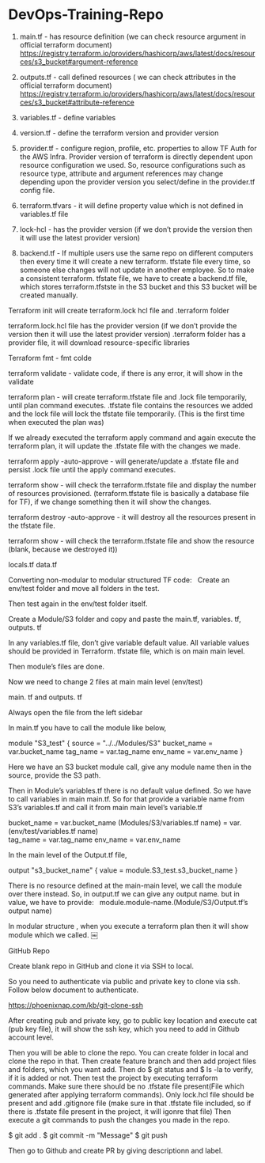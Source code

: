 # DevOps-Training-Repo

1. main.tf - has resource definition (we can check resource argument in official terraform document) 
https://registry.terraform.io/providers/hashicorp/aws/latest/docs/resources/s3_bucket#argument-reference

2. outputs.tf - call defined resources  ( we can check attributes in the official terraform document)
https://registry.terraform.io/providers/hashicorp/aws/latest/docs/resources/s3_bucket#attribute-reference

3. variables.tf - define variables

4. version.tf - define the terraform version and provider version

5. provider.tf - configure region, profile, etc. properties to allow TF Auth for the AWS Infra.
Provider version of terraform is directly dependent upon resource configuration we used. So, resource configurations such as resource type, attribute and argument references may change depending upon the provider version you select/define in the provider.tf config file.

6. terraform.tfvars - it will define property value which is not defined in variables.tf file

7. lock-hcl - has the provider version (if we don’t provide the version then it will use the latest provider version)

8. backend.tf - If multiple users use the same repo on different computers then every time it will create a new terraform. tfstate file every time, so someone else changes will not update in another employee. So to make a consistent terraform. tfstate file, we have to create a backend.tf file,  which stores terraform.tfstste in the S3 bucket and this S3 bucket will be created manually.



Terraform init will create terraform.lock hcl file and .terraform folder 

terraform.lock.hcl file has the provider version (if we don’t provide the version then it will use the latest provider version)
.terraform folder has a provider file, it will download resource-specific libraries

Terraform fmt - fmt colde

terraform validate - validate code, if there is any error, it will show in the validate

terraform plan - will create terraform.tfstate file and .lock file temporarily, until plan command executes. .tfstate file contains the resources we added and the lock file will lock the tfstate file temporarily. (This is the first time when executed the plan was)

If we already executed the terraform apply command and again execute the terraform plan, it will update the .tfstate file with the changes we made.

terraform apply -auto-approve - will generate/update a .tfstate file and persist .lock file until the apply command executes.

terraform show - will check the terraform.tfstate file and display the number of resources provisioned. (terraform.tfstate file is basically a database file for TF), if we change something then it will show the changes.

terraform destroy -auto-approve - it will destroy all the resources present in the tfstate file.

terraform show - will check the terraform.tfstate file and show the resource (blank, because we destroyed it))

locals.tf
data.tf


Converting non-modular to modular structured TF code:   Create an env/test folder and move all folders in the test. 

Then test again in the env/test folder itself.



Create a Module/S3 folder and copy and paste the main.tf, variables. tf, outputs. tf

In any variables.tf file, don’t give variable default value. All variable values should be provided in Terraform. tfstate file, which is on main main level.

Then module’s files are done.



Now we need to change 2 files at main main level (env/test)

main. tf and outputs. tf


Always open the file from the left sidebar


In main.tf you have to call the module like below,

module "S3_test" {
  source = "../../Modules/S3"
  bucket_name = var.bucket_name
  tag_name = var.tag_name
  env_name = var.env_name
}

Here we have an S3 bucket module call, give any module name then in the source, provide the S3 path.

Then in Module’s variables.tf there is no default value defined. So we have to call variables in main main.tf. So for that provide a variable name from S3’s variables.tf and call it from main main level’s variable.tf

 bucket_name = var.bucket_name
(Modules/S3/variables.tf name) = var. (env/test/variables.tf name)  
tag_name = var.tag_name
env_name = var.env_name




In the main level of the Output.tf file, 

output "s3_bucket_name" {
  value = module.S3_test.s3_bucket_name
}

There is no resource defined at the main-main level, we call the module over there instead. So, in output.tf we can give any output name. but in value, we have to provide:   module.module-name.(Module/S3/Output.tf’s output name)

In modular structure , when you execute a terraform plan then it will show module which we called.
￼


GitHub Repo

Create blank repo in GitHub and clone it via SSH to local.

So you need to authenticate via public and private key to clone via ssh.
Follow below document to authenticate.

https://phoenixnap.com/kb/git-clone-ssh

After creating pub and private key, go to public key location and execute cat (pub key file), it will show the ssh key, which you need to add in Github account level.

Then you will be able to clone the repo. You can create folder in local and clone the repo in that. Then create feature branch and then add project files and folders, which you want add. 
Then do $ git status and $ ls -la to verify, if it is added or not.
Then test the project by executing terraform commands.
Make sure there should be no .tfstate file present(File which generated after applying terraform commands). Only lock.hcl file should be present and add .gitignore file (make sure in that .tfstate file included, so if there is .tfstate file present in the project, it will igonre that file)
Then execute a git commands to push the changes you made in the repo. 

$ git add .
$ git commit -m "Message"
$ git push

Then go to Github and create PR by giving descriptionn and label.

 